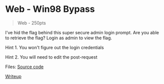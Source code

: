 # Web - Win98 Bypass
> Web - 250pts

I've hid the flag behind this super secure admin login prompt. Are you able to retrieve the flag?
Login as admin to view the flag.


Hint 1. You won't figure out the login credentials

Hint 2. You will need to edit the post-request

Files: [Source code](src/app.js)

[Writeup](writeup.md)
